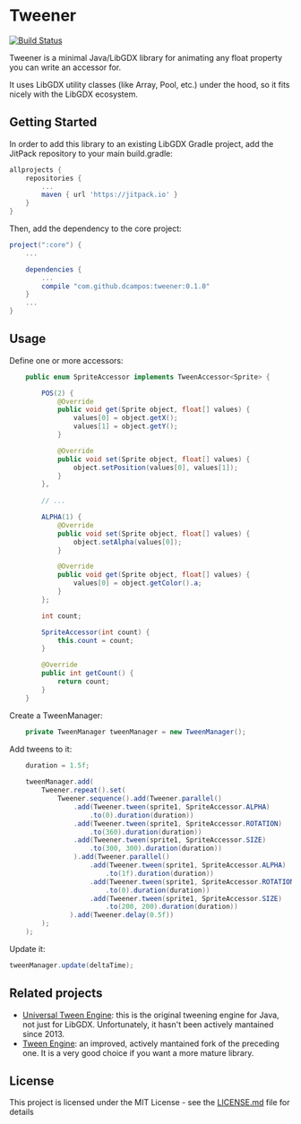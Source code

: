 # Tweener
[![Build Status](https://travis-ci.org/dcampos/tweener.svg?branch=master)](https://travis-ci.org/dcampos/tweener)

Tweener is a minimal Java/LibGDX library for animating any float property you can write an accessor for.

It uses LibGDX utility classes (like Array, Pool, etc.) under the hood, so it fits nicely with the LibGDX ecosystem.

## Getting Started

In order to add this library to an existing LibGDX Gradle project, add the JitPack repository to your main build.gradle:

```gradle
allprojects {
    repositories {
        ...
        maven { url 'https://jitpack.io' }
    }
}
```

Then, add the dependency to the core project:

```gradle
project(":core") {
    ...

    dependencies {
        ...
        compile "com.github.dcampos:tweener:0.1.0"
    }
    ...
}
```

## Usage

Define one or more accessors:

```java
    public enum SpriteAccessor implements TweenAccessor<Sprite> {

        POS(2) {
            @Override
            public void get(Sprite object, float[] values) {
                values[0] = object.getX();
                values[1] = object.getY();
            }

            @Override
            public void set(Sprite object, float[] values) {
                object.setPosition(values[0], values[1]);
            }
        },
        
        // ...

        ALPHA(1) {
            @Override
            public void set(Sprite object, float[] values) {
                object.setAlpha(values[0]);
            }

            @Override
            public void get(Sprite object, float[] values) {
                values[0] = object.getColor().a;
            }
        };

        int count;

        SpriteAccessor(int count) {
            this.count = count;
        }

        @Override
        public int getCount() {
            return count;
        }
    }
```

Create a TweenManager:

```java
    private TweenManager tweenManager = new TweenManager();
```

Add tweens to it:

```java
    duration = 1.5f;
    
    tweenManager.add(
        Tweener.repeat().set(
            Tweener.sequence().add(Tweener.parallel()
                .add(Tweener.tween(sprite1, SpriteAccessor.ALPHA)
                    .to(0).duration(duration))
                .add(Tweener.tween(sprite1, SpriteAccessor.ROTATION)
                    .to(360).duration(duration))
                .add(Tweener.tween(sprite1, SpriteAccessor.SIZE)
                    .to(300, 300).duration(duration))
                ).add(Tweener.parallel()
                    .add(Tweener.tween(sprite1, SpriteAccessor.ALPHA)
                        .to(1f).duration(duration))
                    .add(Tweener.tween(sprite1, SpriteAccessor.ROTATION)
                        .to(0).duration(duration))
                    .add(Tweener.tween(sprite1, SpriteAccessor.SIZE)
                        .to(200, 200).duration(duration))
               ).add(Tweener.delay(0.5f))
        );
    );
```

Update it:

```java
tweenManager.update(deltaTime);
```

## Related projects

* [Universal Tween Engine](https://github.com/AurelienRibon/universal-tween-engine): this is the original tweening engine for Java, not just for LibGDX. Unfortunately, it hasn't been actively mantained since 2013. 
* [Tween Engine](https://github.com/dorkbox/TweenEngine): an improved, actively mantained fork of the preceding one. It is a very good choice if you want a more mature library.

## License

This project is licensed under the MIT License - see the [LICENSE.md](LICENSE.md) file for details

